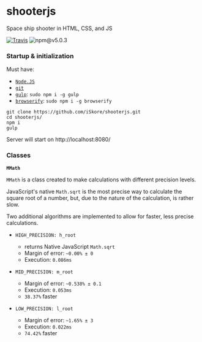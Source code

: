 # shooterjs

Space ship shooter in HTML, CSS, and JS

[![Travis](https://img.shields.io/travis/rust-lang/rust.svg)]()
![npm@v5.0.3](https://img.shields.io/npm/v/npm.svg)

### Startup & initialization

Must have:
- [`Node.JS`](https://nodejs.org/en/)
- [`git`](https://git-scm.com/)
- [`gulp`](http://gulpjs.com/): `sudo npm i -g gulp`
- [`browserify`](http://browserify.org/): `sudo npm i -g browserify`

```
git clone https://github.com/iSkore/shooterjs.git
cd shooterjs/
npm i
gulp
```

Server will start on http://localhost:8080/

### Classes

**`MMath`**

`MMath` is a class created to make calculations with different precision levels.

JavaScript's native `Math.sqrt` is the most precise way to calculate the square root of a number, but, due to the nature of the calculation, is rather slow.

Two additional algorithms are implemented to allow for faster, less precise calculations.

- `HIGH_PRECISION: h_root`
    - returns Native JavaScript `Math.sqrt`
    - Margin of error: `~0.00% ± 0`
    - Execution: `0.086ms`

- `MID_PRECISION: m_root`
    - Margin of error: `~0.538% ± 0.1`
    - Execution: `0.053ms`
    - `38.37%` faster

- `LOW_PRECISION: l_root`
    - Margin of error: `~1.65% ± 3`
    - Execution: `0.022ms`
    - `74.42%` faster
